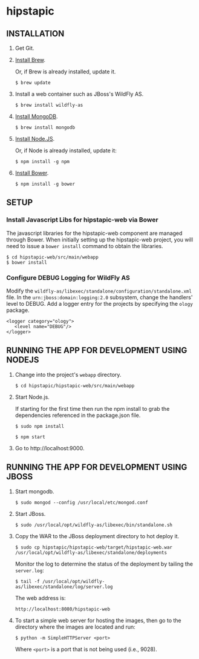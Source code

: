 # hipstapic

## INSTALLATION

1. Get Git.

1. [Install Brew](http://brew.sh/).

    Or, if Brew is already installed, update it.

    ```
    $ brew update
    ```

1. Install a web container such as JBoss's WildFly AS.

    ```
    $ brew install wildfly-as
    ```

1. [Install MongoDB](http://docs.mongodb.org/manual/tutorial/install-mongodb-on-os-x/).

    ```
    $ brew install mongodb
    ```

1. [Install Node.JS](https://nodejs.org/download/).

    Or, if Node is already installed, update it:

    ```
    $ npm install -g npm
    ```

1. [Install Bower](http://bower.io/#install-bower).

    ```
    $ npm install -g bower
    ```

## SETUP

### Install Javascript Libs for hipstapic-web via Bower

The javascript libraries for the hipstapic-web component are managed through Bower. When initially setting up the hipstapic-web project, you will need to issue a `bower install` command to obtain the libraries.

    $ cd hipstapic-web/src/main/webapp
    $ bower install

### Configure DEBUG Logging for WildFly AS

Modify the `wildfly-as/libexec/standalone/configuration/standalone.xml` file. In the `urn:jboss:domain:logging:2.0` subsystem, change the handlers' level to DEBUG.
Add a logger entry for the projects by specifying the `ology` package.

    <logger category="ology">
       <level name="DEBUG"/>
    </logger>



## RUNNING THE APP FOR DEVELOPMENT USING NODEJS

1. Change into the project's `webapp` directory.

    ```
    $ cd hipstapic/hipstapic-web/src/main/webapp
    ```

1. Start Node.js.

    If starting for the first time then run the npm install to grab the dependencies referenced in the package.json file.

    ```
    $ sudo npm install
    ```

    ```
    $ npm start
    ```

1. Go to http://localhost:9000.


## RUNNING THE APP FOR DEVELOPMENT USING JBOSS

1. Start mongodb.

    ```
    $ sudo mongod --config /usr/local/etc/mongod.conf
    ```

1. Start JBoss.

    ```
    $ sudo /usr/local/opt/wildfly-as/libexec/bin/standalone.sh
    ```

1. Copy the WAR to the JBoss deployment directory to hot deploy it.

    ```
    $ sudo cp hipstapic/hipstapic-web/target/hipstapic-web.war /usr/local/opt/wildfly-as/libexec/standalone/deployments

    ```

    Monitor the log to determine the status of the deployment by tailing the `server.log`:

    ```
    $ tail -f /usr/local/opt/wildfly-as/libexec/standalone/log/server.log
    ```

    The web address is:

    ```
    http://localhost:8080/hipstapic-web
    ```

1. To start a simple web server for hosting the images, then go to the directory where the images are located and run:

    ```
    $ python -m SimpleHTTPServer <port>
    ```

    Where `<port>` is a port that is not being used (i.e., 9028).
